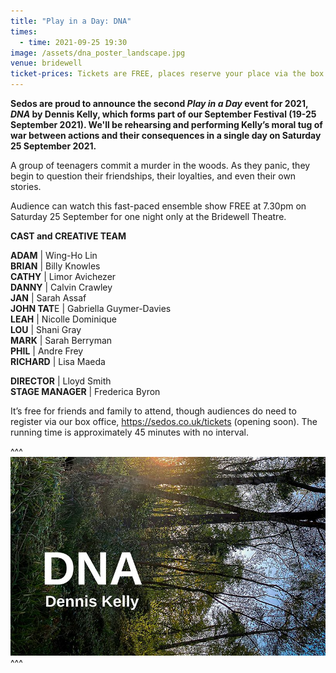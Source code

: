 ```yaml
---
title: "Play in a Day: DNA"
times:
  - time: 2021-09-25 19:30
image: /assets/dna_poster_landscape.jpg
venue: bridewell
ticket-prices: Tickets are FREE, places reserve your place via the box office
---
```

**Sedos are proud to announce the second *Play in a Day* event for 2021, *DNA* by Dennis Kelly, which forms part of our September Festival (19-25 September 2021). We'll be rehearsing and performing Kelly’s moral tug of war between actions and their consequences in a single day on Saturday 25 September 2021.**

A group of teenagers commit a murder in the woods. As they panic, they begin to question their friendships, their loyalties, and even their own stories.

Audience can watch this fast-paced ensemble show FREE at 7.30pm on Saturday 25 September for one night only at the Bridewell Theatre.

**CAST and CREATIVE TEAM**

**ADAM** | Wing-Ho Lin\
**BRIAN** | Billy Knowles\
**CATHY** | Limor Avichezer \
**DANNY** | Calvin Crawley\
**JAN** | Sarah Assaf\
**JOHN TAT**E | Gabriella Guymer-Davies\
**LEAH** | Nicolle Dominique\
**LOU** | Shani Gray\
**MARK** | Sarah Berryman\
**PHIL** | Andre Frey\
**RICHARD** | Lisa Maeda

**DIRECTOR** | Lloyd Smith \
**STAGE MANAGER** | Frederica Byron

It’s free for friends and family to attend, though audiences do need to register via our box office, <https://sedos.co.uk/tickets> (opening soon). The running time is approximately 45 minutes with no interval.

^^^ ![](/assets/dna_poster_landscape.jpg)
^^^
